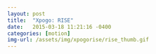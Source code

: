 ```yaml
---
layout: post
title:  "Xpogo: RISE"
date:   2015-03-18 11:21:16 -0400
categories: [motion]
img-url: /assets/img/xpogorise/rise_thumb.gif
---
```

